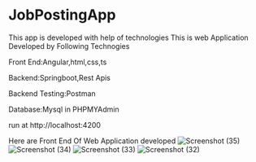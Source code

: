 
# JobPostingApp
This app is developed with help of technologies
This is web Application Developed by Following Technogies

Front End:Angular,html,css,ts

Backend:Springboot,Rest Apis

Backend Testing:Postman

Database:Mysql in PHPMYAdmin

run at http://localhost:4200

Here are Front End Of Web Application developed
![Screenshot (35)](https://user-images.githubusercontent.com/47852824/126992067-b40df00d-35c4-45f0-97de-a9174c52b954.png)
![Screenshot (34)](https://user-images.githubusercontent.com/47852824/126992081-14224138-8ab1-466b-9242-e3687ee23afc.png)
![Screenshot (33)](https://user-images.githubusercontent.com/47852824/126992083-65714fa8-cbe0-495e-90f5-f4a2ef023195.png)
![Screenshot (32)](https://user-images.githubusercontent.com/47852824/126992089-deb7fda8-aaae-48ea-bc51-5b1ee64b0fb0.png)
